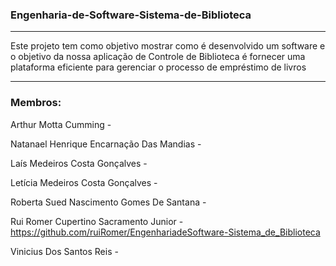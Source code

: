 ### Engenharia-de-Software-Sistema-de-Biblioteca
***

Este projeto tem como objetivo mostrar como é desenvolvido um software e o objetivo da nossa aplicação de Controle de Biblioteca é fornecer uma plataforma eficiente para gerenciar o processo de empréstimo de livros

***
### Membros: 

Arthur Motta Cumming -

Natanael Henrique Encarnação Das Mandias -

Laís Medeiros Costa Gonçalves -

Letícia Medeiros Costa Gonçalves -

Roberta Sued Nascimento Gomes De Santana -

Rui Romer Cupertino Sacramento Junior - https://github.com/ruiRomer/EngenhariadeSoftware-Sistema_de_Biblioteca

Vinicius Dos Santos Reis -
